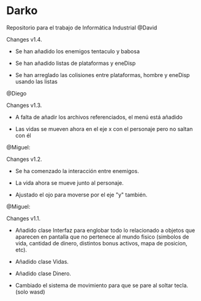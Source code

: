 # Darko
Repositorio para el trabajo de Informática Industrial
@David

Changes v1.4.

- Se han añadido los enemigos tentaculo y babosa

- Se han añadido listas de plataformas y eneDisp

- Se han arreglado las colisiones entre plataformas, hombre y eneDisp usando las listas


@Diego

Changes v1.3.

- A falta de añadir los archivos referenciados, el menú está añadido


- Las vidas se mueven ahora en el eje x con el personaje pero no saltan con él


@Miguel:

Changes v1.2.


- Se ha comenzado la interacción entre enemigos.


- La vida ahora se mueve junto al personaje.


- Ajustado el ojo para moverse por el eje "y" también.


@Miguel:

Changes v1.1.

- Añadido clase Interfaz para englobar todo lo relacionado a objetos que aparecen en pantalla que no pertenece al mundo fisico (simbolos de vida, cantidad de dinero, distintos bonus activos, mapa de posicion, etc).

- Añadido clase Vidas.

- Añadido clase Dinero.

- Cambiado el sistema de movimiento para que se pare al soltar tecla. (solo wasd)

